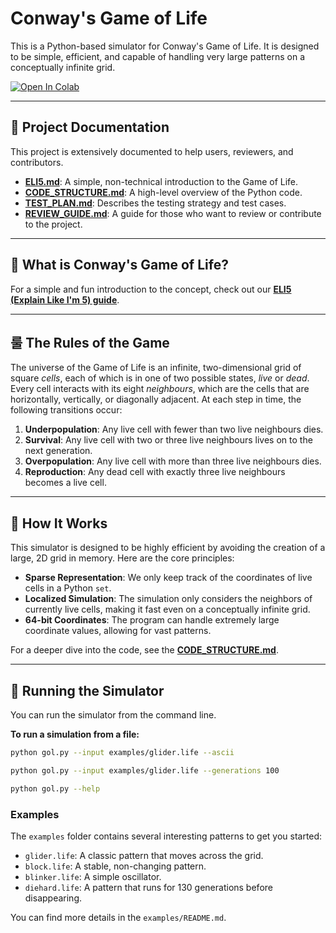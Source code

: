# Conway's Game of Life

This is a Python-based simulator for Conway's Game of Life. It is designed to be simple, efficient, and capable of handling very large patterns on a conceptually infinite grid.

[![Open In Colab](https://colab.research.google.com/assets/colab-badge.svg)](https://colab.research.google.com/github/google/generative-ai-docs/blob/main/site/en/tutorials/python_quickstart.ipynb)

---

## 📂 Project Documentation

This project is extensively documented to help users, reviewers, and contributors.

* **[ELI5.md](ELI5.md)**: A simple, non-technical introduction to the Game of Life.
* **[CODE_STRUCTURE.md](CODE_STRUCTURE.md)**: A high-level overview of the Python code.
* **[TEST_PLAN.md](tests/TEST_PLAN.md)**: Describes the testing strategy and test cases.
* **[REVIEW_GUIDE.md](REVIEW_GUIDE.md)**: A guide for those who want to review or contribute to the project.

---

## 🤔 What is Conway's Game of Life?

For a simple and fun introduction to the concept, check out our **[ELI5 (Explain Like I'm 5) guide](ELI5.md)**.

---

## 룰 The Rules of the Game

The universe of the Game of Life is an infinite, two-dimensional grid of square *cells*, each of which is in one of two possible states, *live* or *dead*. Every cell interacts with its eight *neighbours*, which are the cells that are horizontally, vertically, or diagonally adjacent. At each step in time, the following transitions occur:

1.  **Underpopulation**: Any live cell with fewer than two live neighbours dies.
2.  **Survival**: Any live cell with two or three live neighbours lives on to the next generation.
3.  **Overpopulation**: Any live cell with more than three live neighbours dies.
4.  **Reproduction**: Any dead cell with exactly three live neighbours becomes a live cell.

---

## 🧠 How It Works

This simulator is designed to be highly efficient by avoiding the creation of a large, 2D grid in memory. Here are the core principles:

* **Sparse Representation**: We only keep track of the coordinates of live cells in a Python `set`.
* **Localized Simulation**: The simulation only considers the neighbors of currently live cells, making it fast even on a conceptually infinite grid.
* **64-bit Coordinates**: The program can handle extremely large coordinate values, allowing for vast patterns.

For a deeper dive into the code, see the **[CODE_STRUCTURE.md](CODE_STRUCTURE.md)**.

---

## 🚀 Running the Simulator

You can run the simulator from the command line.

**To run a simulation from a file:**

```bash
python gol.py --input examples/glider.life --ascii
```
```bash
python gol.py --input examples/glider.life --generations 100
```
```bash
python gol.py --help
```

### Examples

The `examples` folder contains several interesting patterns to get you started:

* `glider.life`: A classic pattern that moves across the grid.
* `block.life`: A stable, non-changing pattern.
* `blinker.life`: A simple oscillator.
* `diehard.life`: A pattern that runs for 130 generations before disappearing.

You can find more details in the `examples/README.md`.
